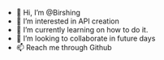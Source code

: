- 👋 Hi, I’m @Birshing
- 👀 I’m interested in API creation
- 🌱 I’m currently learning on how to do it.
- 💞️ I’m looking to collaborate in future days 
- 📫 Reach me through Github

<!---
Birshing/Birshing is a ✨ special ✨ repository because its `README.md` (this file) appears on your GitHub profile.
You can click the Preview link to take a look at your changes.
--->
